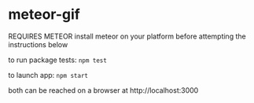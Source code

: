 # meteor-gif
REQUIRES METEOR
install meteor on your platform before attempting the instructions below

to run package tests:
`npm test`

to launch app:
`npm start`

both can be reached on a browser at http://localhost:3000
